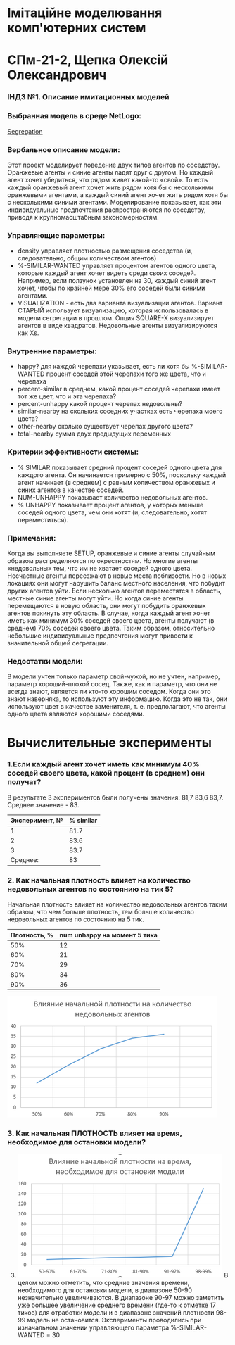 #  Імітаційне моделювання комп'ютерних систем #
#  СПм-21-2, Щепка Олексій Олександрович #
### ІНДЗ №1. Описание имитационных моделей ###

### Выбранная модель в среде NetLogo: ###
[Segregation](http://www.netlogoweb.org/launch#http://www.netlogoweb.org/assets/modelslib/Sample%20Models/Social%20Science/Segregation.nlogo)

### Вербальное описание модели: ###
Этот проект моделирует поведение двух типов агентов по соседству. Оранжевые агенты и синие агенты ладят друг с другом. Но каждый агент хочет убедиться, что рядом живет какой-то «свой». То есть каждый оранжевый агент хочет жить рядом хотя бы с несколькими оранжевыми агентами, а каждый синий агент хочет жить рядом хотя бы с несколькими синими агентами. Моделирование показывает, как эти индивидуальные предпочтения распространяются по соседству, приводя к крупномасштабным закономерностям.

### Управляющие параметры: ###
+ density управляет плотностью размещения соседства (и, следовательно, общим количеством агентов)
+ %-SIMILAR-WANTED управляет процентом агентов одного цвета, которые каждый агент хочет видеть среди своих соседей. Например, если ползунок установлен на 30, каждый синий агент хочет, чтобы по крайней мере 30% его соседей были синими агентами.
+ VISUALIZATION - есть два варианта визуализации агентов. Вариант СТАРЫЙ использует визуализацию, которая использовалась в модели сегрегации в прошлом. Опция SQUARE-X визуализирует агентов в виде квадратов. Недовольные агенты визуализируются как Xs.

### Внутренние параметры: ###
+ happy? для каждой черепахи указывает, есть ли хотя бы %-SIMILAR-WANTED процент соседей этой черепахи того же цвета, что и черепаха
+ percent-similar в среднем, какой процент соседей черепахи имеет тот же цвет, что и эта черепаха?
+ percent-unhappy какой процент черепах недовольны?
+ similar-nearby на скольких соседних участках есть черепаха моего цвета?
+ other-nearby сколько существует черепах другого цвета?
+ total-nearby сумма двух предыдущих переменных

### Критерии эффективности системы: ###
+ % SIMILAR показывает средний процент соседей одного цвета для каждого агента. Он начинается примерно с 50%, поскольку каждый агент начинает (в среднем) с равным количеством оранжевых и синих агентов в качестве соседей.
+ NUM-UNHAPPY показывает количество недовольных агентов.
+ % UNHAPPY показывает процент агентов, у которых меньше соседей одного цвета, чем они хотят (и, следовательно, хотят переместиться).

### Примечания: ###
Когда вы выполняете SETUP, оранжевые и синие агенты случайным образом распределяются по окрестностям. Но многие агенты «недовольны» тем, что им не хватает соседей одного цвета. Несчастные агенты переезжают в новые места поблизости. Но в новых локациях они могут нарушить баланс местного населения, что побудит других агентов уйти. Если несколько агентов переместятся в область, местные синие агенты могут уйти. Но когда синие агенты перемещаются в новую область, они могут побудить оранжевых агентов покинуть эту область.
В случае, когда каждый агент хочет иметь как минимум 30% соседей своего цвета, агенты получают (в среднем) 70% соседей своего цвета. Таким образом, относительно небольшие индивидуальные предпочтения могут привести к значительной общей сегрегации.

### Недостатки модели: ###
В модели учтен только параметр свой-чужой, но не учтен, например, параметр хороший-плохой сосед. Также, как и параметр, что они не всегда знают, является ли кто-то хорошим соседом. Когда они это знают наверняка, то используют эту информацию. Когда это не так, они используют цвет в качестве заменителя, т. е. предполагают, что агенты одного цвета являются хорошими соседями.

# Вычислительные эксперименты #
### 1.Если каждый агент хочет иметь как минимум 40% соседей своего цвета, какой процент (в среднем) они получат? ###
В результате 3 экспериментов были получены значения: 81,7	83,6	83,7. Среднее значение - 83.

<table>
<thead>
<tr><th>Эксперимент, №</th><th>% similar</th></tr>
</thead>
<tbody>
<tr><td>1</td><td>81.7</td></tr>
<tr><td>2</td><td>83.6</td></tr>
<tr><td>3</td><td>83.7</td></tr>
<tr><td>Среднее:</td><td>83</td></tr>
</tbody>
</table>

### 2. Как начальная плотность влияет на количество недовольных агентов по состоянию на тик 5? ###
Начальная плотность влияет на количество недовольных агентов таким образом, что чем больше плотность, тем больше количество недовольных агентов по состоянию на 5 тик. 
<table>
<thead>
<tr><th>Плотность, %</th><th>num unhappy на момент 5 тика</th></tr>
</thead>
<tbody>
<tr><td>50%</td><td>12</td></tr>
<tr><td>60%</td><td>21</td></tr>
<tr><td>70%</td><td>29</td></tr>
<tr><td>80%</td><td>34</td></tr>
<tr><td>90%</td><td>36</td></tr>
</tbody>
</table>

![Влияние начальной плотности на количество недовольных агентов](2.png)
### 3. Как начальная ПЛОТНОСТЬ влияет на время, необходимое для остановки модели? ###
3) ![Зависимость времени от разных значений уровня толерантности](3.png)
В целом можно отметить, что средние значения времени, необходимого для остановки модели, в диапазоне 50-90 незначительно увеличиваются. В диапазоне 90-97 можно заметить уже большее увеличение среднего времени (где-то к отметке 17 тиков) для отработки модели и в диапазоне значений плотности 98-99 модель не остановится. Эксперименты проводились при изначальном значении управляющего параметра %-SIMILAR-WANTED = 30
